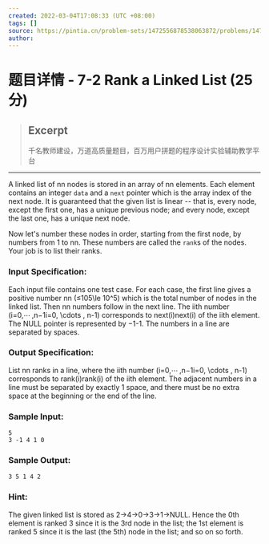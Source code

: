 ```yaml
---
created: 2022-03-04T17:08:33 (UTC +08:00)
tags: []
source: https://pintia.cn/problem-sets/1472556878538063872/problems/1472557013124890624
author: 
---
```


# 题目详情 - 7-2 Rank a Linked List (25 分)

> ## Excerpt
> 千名教师建设，万道高质量题目，百万用户拼题的程序设计实验辅助教学平台

---
A linked list of nn nodes is stored in an array of nn elements. Each element contains an integer `data` and a `next` pointer which is the array index of the next node. It is guaranteed that the given list is linear -- that is, every node, except the first one, has a unique previous node; and every node, except the last one, has a unique next node.

Now let's number these nodes in order, starting from the first node, by numbers from 1 to nn. These numbers are called the `rank`s of the nodes. Your job is to list their ranks.

### Input Specification:

Each input file contains one test case. For each case, the first line gives a positive number nn (≤105\\le 10^5) which is the total number of nodes in the linked list. Then nn numbers follow in the next line. The iith number (i\=0,⋯ ,n−1i=0, \\cdots , n-1) corresponds to next(i)next(i) of the iith element. The NULL pointer is represented by −1\-1. The numbers in a line are separated by spaces.

### Output Specification:

List nn ranks in a line, where the iith number (i\=0,⋯ ,n−1i=0, \\cdots , n-1) corresponds to rank(i)rank(i) of the iith element. The adjacent numbers in a line must be separated by exactly 1 space, and there must be no extra space at the beginning or the end of the line.

### Sample Input:

```
5
3 -1 4 1 0
```

### Sample Output:

```
3 5 1 4 2
```

### Hint:

The given linked list is stored as 2->4->0->3->1->NULL. Hence the 0th element is ranked 3 since it is the 3rd node in the list; the 1st element is ranked 5 since it is the last (the 5th) node in the list; and so on so forth.
